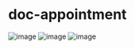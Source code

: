 # doc-appointment

![image](https://user-images.githubusercontent.com/42878810/135789499-870492f1-f484-49b2-8ea3-e71ae1426eea.png)
![image](https://user-images.githubusercontent.com/42878810/135789532-e936cc1d-1a72-42d6-ae62-e84e0d038d79.png)
![image](https://user-images.githubusercontent.com/42878810/135789592-4fd084bb-3bfb-481f-a4e7-73c72b9dd88b.png)
